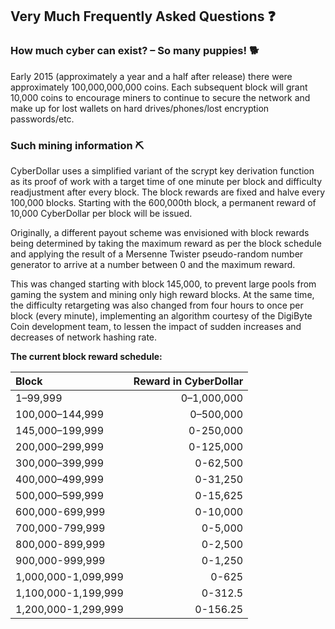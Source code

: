 ## Very Much Frequently Asked Questions ❓

### How much cyber can exist? – So many puppies! 🐕
Early 2015 (approximately a year and a half after release) there were
approximately 100,000,000,000 coins.
Each subsequent block will grant 10,000 coins to encourage miners to continue to
secure the network and make up for lost wallets on hard drives/phones/lost
encryption passwords/etc.


### Such mining information ⛏

CyberDollar uses a simplified variant of the scrypt key derivation function as its
proof of work with a target time of one minute per block and difficulty
readjustment after every block. The block rewards are fixed and halve every
100,000 blocks. Starting with the 600,000th block, a permanent reward of
10,000 CyberDollar per block will be issued.

Originally, a different payout scheme was envisioned with block rewards being
determined by taking the maximum reward as per the block schedule and applying
the result of a Mersenne Twister pseudo-random number generator to arrive at a
number between 0 and the maximum reward.

This was changed starting with block 145,000, to prevent large pools from gaming
the system and mining only high reward blocks. At the same time, the difficulty
retargeting was also changed from four hours to once per block (every minute),
implementing an algorithm courtesy of the DigiByte Coin development team, to
lessen the impact of sudden increases and decreases of network hashing rate.

**The current block reward schedule:**

| Block                | Reward in CyberDollar |
| :------------------- | -----------------: |
| 1–99,999             |        0–1,000,000 |
| 100,000–144,999      |          0–500,000 |
| 145,000–199,999      |          0-250,000 |
| 200,000–299,999      |          0-125,000 |
| 300,000–399,999      |           0-62,500 |
| 400,000–499,999      |           0-31,250 |
| 500,000–599,999      |           0-15,625 |
| 600,000-699,999      |           0-10,000 |
| 700,000-799,999      |            0-5,000 |
| 800,000-899,999      |            0-2,500 |
| 900,000-999,999      |            0-1,250 |
| 1,000,000-1,099,999  |              0-625 |
| 1,100,000-1,199,999  |            0-312.5 |
| 1,200,000-1,299,999  |           0-156.25 |

